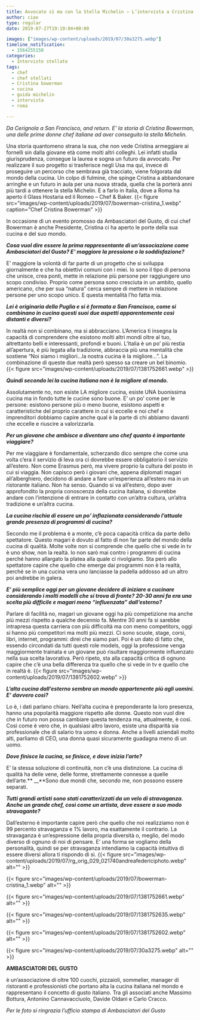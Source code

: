 ```yaml
---
title: Avvocato sì ma con la Stella Michelin – L’intervista a Cristina Bowerman
author: ciao
type: regular
date: 2019-07-27T19:19:04+00:00

images: ["images/wp-content/uploads/2019/07/30a3275.webp"]
timeline_notification:
  - 1564255150
categories:
  - Interviste stellate
tags:
  - chef
  - chef stellati
  - Cristina bowerman
  - cucina
  - guida michelin
  - intervista
  - roma

---
```

_Da Cerignola a San Francisco, and return. E’ la storia di Cristina Bowerman, una delle prime donne chef italiane ad aver conseguito la stella Michelin._<span class="Apple-converted-space">&nbsp;</span>

Una storia quantomeno strana la sua, che non vede Cristina armeggiare ai fornelli sin dalla giovane età come molti altri colleghi. Lei infatti studia giurisprudenza, consegue la laurea e sogna un futuro da avvocato. Per realizzare il suo progetto si trasferisce negli Usa ma qui, invece di proseguire un percorso che sembrava già tracciato, viene folgorata dal mondo della cucina. Un colpo di fulmine, che spinge Cristina a abbandonare arringhe e un futuro in aula per una nuova strada, quella che la porterà anni più tardi a ottenere la stella Michelin. E a farlo in Italia, dove a Roma ha aperto il Glass Hostaria ed il Romeo – Chef & Baker.
{{< figure src="images/wp-content/uploads/2019/07/bowerman-cristina_1.webp" caption="Chef Cristina Bowerman" >}}
 

In occasione di un evento promosso da Ambasciatori del Gusto, di cui chef Bowerman è anche Presidente, Cristina ci ha aperto le porte della sua cucina e del suo mondo.

**_Cosa vuol dire essere la prima rappresentante di un’associazione come Ambasciatori del Gusto? E’ maggiore la pressione o la soddisfazione?_**

E’ maggiore la volontà di far parte di un progetto che si sviluppa giornalmente e che ha obiettivi comuni con i miei. Io sono il tipo di persona che unisce, crea ponti, mette in relazione più persone per raggiungere uno scopo condiviso. Proprio come persona sono cresciuta in un ambito, quello americano, che per sua “natura” cerca sempre di mettere in relazione persone per uno scopo unico. E questa mentalità l’ho fatta mia.

**_Lei è originaria della Puglia e si è formata a San Francisco, come si combinano in cucina questi suoi due aspetti apparentemente così distanti e diversi?_**

In realtà non si combinano, ma si abbracciano. L’America ti insegna la capacità di comprendere che esistono molti altri mondi oltre al tuo, altrettanto belli e interessanti, profondi e buoni. L’Italia è un po’ più restìa all’apertura, è più legata alla tradizione, abbraccia più una mentalità che sostiene “Noi siamo i migliori…la nostra cucina è la migliore…”. La combinazione di queste due realtà però spesso sa creare un bel binomio.
{{< figure src="images/wp-content/uploads/2019/07/1381752661.webp" >}}
 

**_Quindi secondo lei la cucina italiana non è la migliore al mondo._**

Assolutamente no, non esiste LA migliore cucina, esiste UNA buonissima cucina ma in fondo tutte le cucine sono buone. E’ un po’ come per le persone: esistono persone più o meno buone, esistono aspetti e caratteristiche del proprio carattere in cui si eccelle e noi chef e imprenditori dobbiamo capire anche qual è la parte di chi abbiamo davanti che eccelle e riuscire a valorizzarla.<span class="Apple-converted-space">&nbsp;</span>

**_Per un giovane che ambisce a diventare uno chef quanto è importante viaggiare?_**

Per me viaggiare è fondamentale, scherzando dico sempre che come una volta c’era il servizio di leva ora ci dovrebbe essere obbligatorio il servizio all’estero. Non come Erasmus però, ma vivere proprio la cultura del posto in cui si viaggia. Non capisco però i giovani che, appena diplomati magari all’alberghiero, decidono di andare a fare un’esperienza all’estero ma in un ristorante italiano. Non ha senso. Quando si va all’estero, dopo aver approfondito la propria conoscenza della cucina italiana, si dovrebbe andare con l’intenzione di entrare in contatto con un’altra cultura, un’altra tradizione e un’altra cucina.

**_La cucina rischia di essere un po’ inflazionata considerando l’attuale grande presenza di programmi di cucina?_**

Secondo me il problema è a monte, c’è poca capacità critica da parte dello spettatore. Questo magari è dovuto al fatto di non far parte del mondo della cucina di qualità. Molte volte non si comprende che quello che si vede in tv è uno show, non la realtà. Io non sarò mai contro i programmi di cucina perché hanno allargato la platea alla quale ci rivolgiamo. Sta però allo spettatore capire che quello che emerge dai programmi non è la realtà, perché se in una cucina vera uno lanciasse la padella addosso ad un altro poi andrebbe in galera.<span class="Apple-converted-space">&nbsp;</span>

**_E’ più semplice oggi per un giovane decidere di iniziare a cucinare considerando i molti modelli che si trova di fronte? 20-30 anni fa era una scelta più difficile e magari meno “influenzata” dall’esterno?_**

Parlare di facilità no, magari un giovane oggi ha più competizione ma anche più mezzi rispetto a qualche decennio fa. Mentre 30 anni fa si sarebbe intrapresa questa carriera con più difficoltà ma con meno competitors, oggi si hanno più competitori ma molti più mezzi. Ci sono scuole, stage, corsi, libri, internet, programmi: direi che siamo pari. Poi è un dato di fatto che, essendo circondati da tutti questi role models, oggi la professione venga maggiormente trainata e un giovane può risultare maggiormente influenzato nella sua scelta lavorativa. Però ripeto, sta alla capacità critica di ognuno capire che c’è una bella differenza tra quello che si vede in tv e quello che in realtà è.
{{< figure src="images/wp-content/uploads/2019/07/1381752602.webp" >}}
 

**_L’alta cucina dall’esterno sembra un mondo appartenente più agli uomini. E’ davvero così?<span class="Apple-converted-space">&nbsp;</span>_**

Lo è, i dati parlano chiaro. Nell’alta cucina è preponderante la loro presenza, hanno una popolarità maggiore rispetto alle donne. Questo non vuol dire che in futuro non possa cambiare questa tendenza ma, attualmente, è così. Così come è vero che, in qualsiasi altro lavoro, esiste una disparità sia professionale che di salario tra uomo e donna. Anche a livelli aziendali molto alti, parliamo di CEO, una donna quasi sicuramente guadagna meno di un uomo.

**_Dove finisce la cucina, se finisce, e dove inizia l’arte?_**

E’ la stessa soluzione di continuità, non c’è una distinzione. La cucina di qualità ha delle vene, delle forme, strettamente connesse a quelle dell’arte.** __**Sono due mondi che, secondo me, non possono essere separati.

**_Tutti grandi artisti sono stati caratterizzati da un velo di stravaganza. Anche un grande chef, così come un artista, deve essere a suo modo stravagante?_**

Dall’esterno è importante capire però che quello che noi realizziamo non è 99 percento stravaganza e 1% lavoro, ma esattamente il contrario. La stravaganza è un’espressione della propria diversità o, meglio, del modo diverso di ognuno di noi di pensare. E’ una forma se vogliamo della personalità, quindi se per stravaganza intendiamo la capacità intuitiva di essere diversi allora ti rispondo di sì.
{{< figure src="images/wp-content/uploads/2019/07/rg_orig_029_021740andreafedericiphoto.webp" alt="" >}}


{{< figure src="images/wp-content/uploads/2019/07/bowerman-cristina_1.webp" alt="" >}}


{{< figure src="images/wp-content/uploads/2019/07/1381752661.webp" alt="" >}}


{{< figure src="images/wp-content/uploads/2019/07/1381752635.webp" alt="" >}}


{{< figure src="images/wp-content/uploads/2019/07/1381752602.webp" alt="" >}}


{{< figure src="images/wp-content/uploads/2019/07/30a3275.webp" alt="" >}}
 

**AMBASCIATORI DEL GUSTO** 

è un’associazione di oltre 100 cuochi, pizzaioli, sommelier, manager di ristoranti e professionisti che portano alta la cucina italiana nel mondo e rappresentano il concetto di gusto italiano. Tra gli associati anche Massimo Bottura, Antonino Cannavacciuolo, Davide Oldani e Carlo Cracco.

_Per le foto si ringrazia l&#8217;ufficio stampa di Ambasciatori del Gusto_